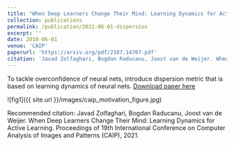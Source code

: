 ```yaml
---
title: "When Deep Learners Change Their Mind: Learning Dynamics for Active Learning"
collection: publications
permalink: /publication/2021-06-01-dispersion
excerpt: ''
date: 2010-06-01
venue: 'CAIP'
paperurl: 'https://arxiv.org/pdf/2107.14707.pdf'
citation: 'Javad Zolfaghari, Bogdan Raducanu, Joost van de Weijer. When Deep Learners Change Their Mind: Learning Dynamics for Active Learning. Proceedings of 19th International Conference on Computer Analysis of Images and Patterns (CAIP), 2021.'
---
```

To tackle overconfidence of neural nets, introduce dispersion metric that is based on learning dynamics of neural nets. 
[Download paper here](https://arxiv.org/pdf/2107.14707.pdf)

![fig1]({{ site.url }}/images/caip_motivation_figure.jpg)


Recommended citation: Javad Zolfaghari, Bogdan Raducanu, Joost van de Weijer. When Deep Learners Change Their Mind: Learning Dynamics for Active Learning. Proceedings of 19th International Conference on Computer Analysis of Images and Patterns (CAIP), 2021.

